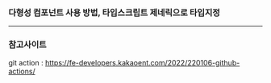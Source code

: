 ### 다형성 컴포넌트 사용 방법, 타입스크립트 제네릭으로 타입지정

<hr>

### 참고사이트

git action : https://fe-developers.kakaoent.com/2022/220106-github-actions/

